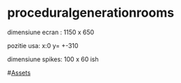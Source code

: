 # proceduralgenerationrooms
dimensiune ecran : 1150 x 650

pozitie usa: x:0 y= +-310

dimensiune spikes: 100 x 60 ish 

#[Assets](https://drive.google.com/drive/folders/1uw6KGl9DCcsgoNFjHLXfY_HOtzUkLvVX?usp=sharing)
